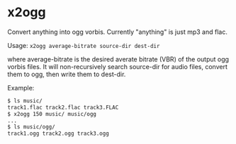 x2ogg
=====
Convert anything into ogg vorbis. Currently "anything" is just mp3 and flac.

Usage: ```x2ogg average-bitrate source-dir dest-dir```

where average-bitrate is the desired averate bitrate (VBR) of the output ogg
vorbis files. It will non-recursively search source-dir for audio files, convert
them to ogg, then write them to dest-dir.

Example:
```bash
$ ls music/
track1.flac track2.flac track3.FLAC  
$ x2ogg 150 music/ music/ogg
...
$ ls music/ogg/
track1.ogg track2.ogg track3.ogg
```
